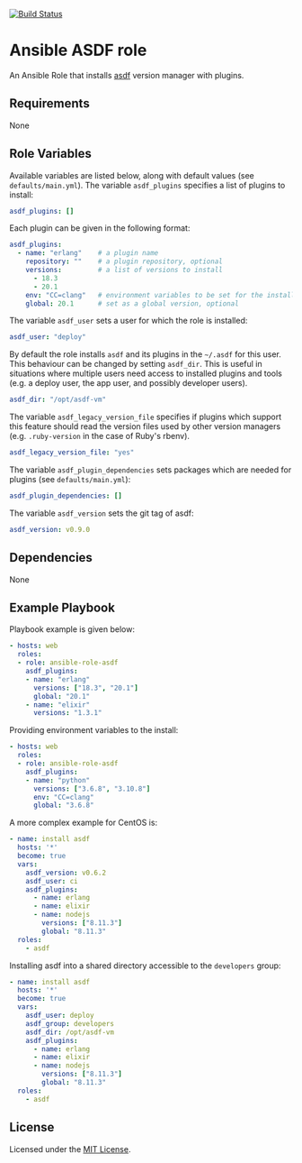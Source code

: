 [![Build Status](https://travis-ci.org/cimon-io/ansible-role-asdf.svg?branch=master)](https://travis-ci.org/cimon-io/ansible-role-asdf)

# Ansible ASDF role

An Ansible Role that installs [asdf](https://github.com/asdf-vm/asdf.git) version manager with plugins.

## Requirements

None

## Role Variables

Available variables are listed below, along with default values (see `defaults/main.yml`). The variable `asdf_plugins` specifies a list of plugins to install:

```yaml
asdf_plugins: []
```

Each plugin can be given in the following format:

```yaml
asdf_plugins:
  - name: "erlang"    # a plugin name
    repository: ""    # a plugin repository, optional
    versions:         # a list of versions to install
      - 18.3
      - 20.1
    env: "CC=clang"   # environment variables to be set for the installation, optional
    global: 20.1      # set as a global version, optional
```

The variable `asdf_user` sets a user for which the role is installed:

```yaml
asdf_user: "deploy"
```

By default the role installs `asdf` and its plugins in the `~/.asdf` for this
user. This behaviour can be changed by setting `asdf_dir`. This is useful in
situations where multiple users need access to installed plugins and tools (e.g.
a deploy user, the app user, and possibly developer users).

```yaml
asdf_dir: "/opt/asdf-vm"
```

The variable `asdf_legacy_version_file` specifies if plugins which support this feature should read the version files used by other version managers (e.g. `.ruby-version` in the case of Ruby's rbenv).

```yaml
asdf_legacy_version_file: "yes"
```

The variable `asdf_plugin_dependencies` sets packages which are needed for plugins (see `defaults/main.yml`):

```yaml
asdf_plugin_dependencies: []
```

The variable `asdf_version` sets the git tag of asdf:

```yaml
asdf_version: v0.9.0
```

## Dependencies

None

## Example Playbook

Playbook example is given below:

```yaml
- hosts: web
  roles:
  - role: ansible-role-asdf
    asdf_plugins:
    - name: "erlang"
      versions: ["18.3", "20.1"]
      global: "20.1"
    - name: "elixir"
      versions: "1.3.1"
```

Providing environment variables to the install:

```yaml
- hosts: web
  roles:
  - role: ansible-role-asdf
    asdf_plugins:
    - name: "python"
      versions: ["3.6.8", "3.10.8"]
      env: "CC=clang"
      global: "3.6.8"
```

A more complex example for CentOS is:

```yaml
- name: install asdf
  hosts: '*'
  become: true
  vars:
    asdf_version: v0.6.2
    asdf_user: ci
    asdf_plugins:
      - name: erlang
      - name: elixir
      - name: nodejs
        versions: ["8.11.3"]
        global: "8.11.3"
  roles:
    - asdf
```

Installing asdf into a shared directory accessible to the `developers` group:

```yaml
- name: install asdf
  hosts: '*'
  become: true
  vars:
    asdf_user: deploy
    asdf_group: developers
    asdf_dir: /opt/asdf-vm
    asdf_plugins:
      - name: erlang
      - name: elixir
      - name: nodejs
        versions: ["8.11.3"]
        global: "8.11.3"
  roles:
    - asdf
```

## License

Licensed under the [MIT License](https://opensource.org/licenses/MIT).
